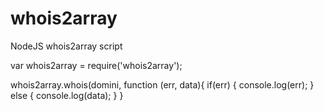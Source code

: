 # whois2array
NodeJS whois2array script

var whois2array = require('whois2array');

whois2array.whois(domini, function (err, data){
        if(err) {
                console.log(err);
        } else {
                console.log(data);
        }
}
